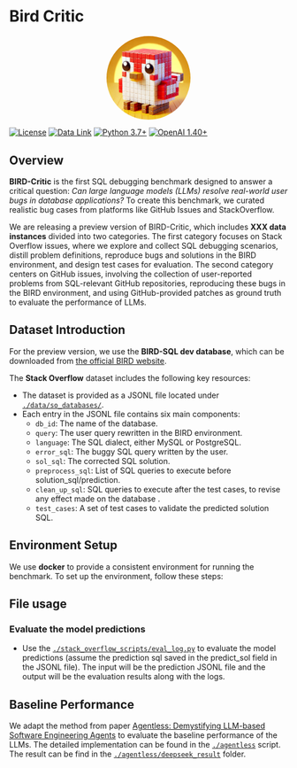# Bird Critic

<p align="center">
  <img src="materials/red_bird_single.webp" 
       style="width: 30%; min-width: 100px; display: block; margin: auto; border-radius: 50%; overflow: hidden;">
</p>



[![License](https://img.shields.io/badge/License-CC%20By%20NC%204.0-orange.svg)](https://creativecommons.org/licenses/by-nc/4.0/)
[![Data Link](https://img.shields.io/badge/Download-BIRD_CRITIC-green.svg)](https://github.com/bird-bench/bird-critic/)
[![Python 3.7+](https://img.shields.io/badge/Python-3.7+-teal.svg)](https://www.python.org/downloads/release/python-390/)
[![OpenAI 1.40+](https://img.shields.io/badge/OpenAI-1.40+-beige.svg)](https://pypi.org/project/openai/)

## Overview
**BIRD-Critic** is the first SQL debugging benchmark designed to answer a critical question: *Can large language models (LLMs) resolve real-world user bugs in database applications?* To create this benchmark, we curated realistic bug cases from platforms like GitHub Issues and StackOverflow.

We are releasing a preview version of BIRD-Critic, which includes **XXX data instances** divided into two categories. The first category focuses on Stack Overflow issues, where we explore and collect SQL debugging scenarios, distill problem definitions, reproduce bugs and solutions in the BIRD environment, and design test cases for evaluation. The second category centers on GitHub issues, involving the collection of user-reported problems from SQL-relevant GitHub repositories, reproducing these bugs in the BIRD environment, and using GitHub-provided patches as ground truth to evaluate the performance of LLMs.

## Dataset Introduction

For the preview version, we use the **BIRD-SQL dev database**, which can be downloaded from [the official BIRD website](https://bird-bench.github.io/).

The **Stack Overflow** dataset includes the following key resources:

- The dataset is provided as a JSONL file located under [`./data/so_databases/`](./data/so_databases/).
- Each entry in the JSONL file contains six main components:
  - `db_id`: The name of the database.
  - `query`: The user query rewritten in the BIRD environment.
  - `language`: The SQL dialect, either MySQL or PostgreSQL.
  - `error_sql`: The buggy SQL query written by the user.
  - `sol_sql`: The corrected SQL solution.
  - `preprocess_sql`: List of SQL queries to execute before solution_sql/prediction.
  - `clean_up_sql`: SQL queries to execute after the test cases, to revise any effect made on the database .
  - `test_cases`: A set of test cases to validate the predicted solution SQL.

## Environment Setup
We use **docker** to provide a consistent environment for running the benchmark. To set up the environment, follow these steps:

## File usage

### Evaluate the model predictions
- Use the [`./stack_overflow_scripts/eval_log.py`](./stack_overflow_scripts/eval_log.pys/) to evaluate the model predictions (assume the prediction sql saved in the predict_sol field in the JSONL file). The input will be the prediction JSONL file and the output will be the evaluation results along with the logs.


## Baseline Performance
We adapt the method from paper [Agentless: Demystifying LLM-based Software Engineering Agents](https://github.com/OpenAutoCoder/Agentless) to evaluate the baseline performance of the LLMs. The detailed implementation can be found in the [`./agentless`](./agentless) script. The result can be find in the [`./agentless/deepseek_result`](./agentless/deepseek_result) folder.